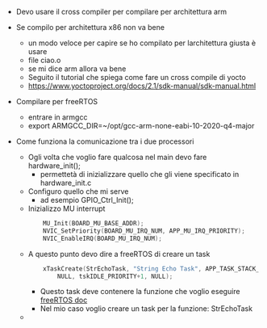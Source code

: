 - Devo usare il cross compiler per compilare per architettura arm
- Se compilo per architettura x86 non va bene
    - un modo veloce per capire se ho compilato per larchitettura giusta è usare
    - file ciao.o 
    - se mi dice arm allora va bene
    - Seguito il tutorial che spiega come fare un cross compile di yocto
    - https://www.yoctoproject.org/docs/2.1/sdk-manual/sdk-manual.html


- Compilare per freeRTOS
    - entrare in armgcc
    - export ARMGCC_DIR=~/opt/gcc-arm-none-eabi-10-2020-q4-major

- Come funziona la comunicazione tra i due processori
    - Ogli volta che voglio fare qualcosa nel main devo fare hardware_init();
        - permettetà di inizializzare quello che gli viene specificato in hardware_init.c
    - Configuro quello che mi serve
        - ad esempio  GPIO_Ctrl_Init();
    - Inizializzo MU interrupt
        ```c
            MU_Init(BOARD_MU_BASE_ADDR);
            NVIC_SetPriority(BOARD_MU_IRQ_NUM, APP_MU_IRQ_PRIORITY);
            NVIC_EnableIRQ(BOARD_MU_IRQ_NUM);
        ```
    - A questo punto devo dire a freeRTOS di creare un task
        ```c
            xTaskCreate(StrEchoTask, "String Echo Task", APP_TASK_STACK_SIZE,
                NULL, tskIDLE_PRIORITY+1, NULL);
        ```
        - Questo task deve contenere la funzione che voglio eseguire [freeRTOS doc](https://www.freertos.org/a00125.html)
        - Nel mio caso voglio creare un task per la funzione: StrEchoTask
    - 